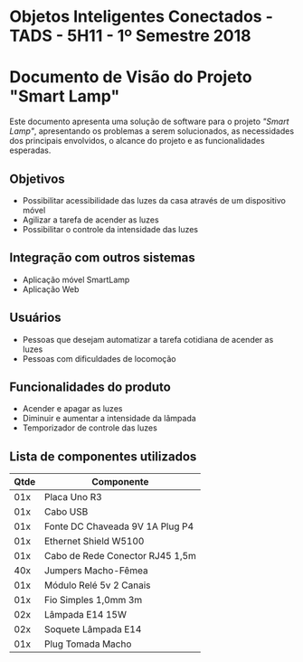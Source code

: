 # Objetos Inteligentes Conectados - TADS - 5H11 - 1º Semestre 2018

# Documento de Visão do Projeto "Smart Lamp"

Este documento apresenta uma solução de software para o projeto *"Smart Lamp"*, 
apresentando os problemas a serem solucionados, as necessidades dos principais envolvidos, o alcance do projeto e as funcionalidades esperadas.

## Objetivos

* Possibilitar acessibilidade das luzes da casa através de um dispositivo móvel
* Agilizar a tarefa de acender as luzes
* Possibilitar o controle da intensidade das luzes 

## Integração com outros sistemas

* Aplicação móvel SmartLamp
* Aplicação Web
 
## Usuários

* Pessoas que desejam automatizar a tarefa cotidiana de acender as luzes
* Pessoas com dificuldades de locomoção

## Funcionalidades do produto

* Acender e apagar as luzes
* Diminuir e aumentar a intensidade da lâmpada
* Temporizador de controle das luzes

## Lista de componentes utilizados

Qtde | Componente
-----|-----------
01x  |Placa Uno R3
01x  |Cabo USB
01x  |Fonte DC Chaveada 9V 1A Plug P4
01x  |Ethernet Shield W5100
01x  |Cabo de Rede Conector RJ45 1,5m
40x  |Jumpers Macho-Fêmea
01x  |Módulo Relé 5v 2 Canais
01x  |Fio Simples 1,0mm 3m
02x  |Lâmpada E14 15W
02x  |Soquete Lâmpada E14
01x  |Plug Tomada Macho
